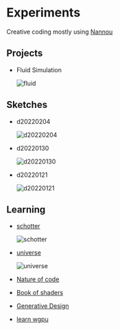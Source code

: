 # Experiments

Creative coding mostly using [Nannou](https://nannou.cc)

## Projects

- Fluid Simulation

  ![fluid](projects/fluid/cpu_v1/1714.png)

## Sketches

- d20220204

  ![d20220204](sketches/d20220204/243.png)

- d20220130

  ![d20220130](sketches/d20220130/086.png)

- d20220121

  ![d20220121](sketches/d20220121/images/d202201210.png)

## Learning

- [schotter](https://github.com/sidwellr/schotter)

  ![schotter](learning/schotter/images/schotter.gif)

- [universe](https://www.youtube.com/watch?v=Ml6tpyTyXhM&t=776s)

  ![universe](learning/universe/universe.png)

- [Nature of code](https://natureofcode.com/)
- [Book of shaders](https://thebookofshaders.com/)
- [Generative Design](https://github.com/generative-design)
- [learn wgpu](https://sotrh.github.io/learn-wgpu/)
